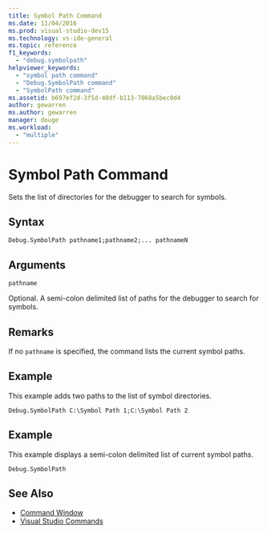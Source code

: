 ```yaml
---
title: Symbol Path Command
ms.date: 11/04/2016
ms.prod: visual-studio-dev15
ms.technology: vs-ide-general
ms.topic: reference
f1_keywords:
  - "debug.symbolpath"
helpviewer_keywords:
  - "symbol path command"
  - "Debug.SymbolPath command"
  - "SymbolPath command"
ms.assetid: b697ef2d-3f5d-40df-b113-7068a5bec0d4
author: gewarren
ms.author: gewarren
manager: douge
ms.workload:
  - "multiple"
---
```

# Symbol Path Command
Sets the list of directories for the debugger to search for symbols.

## Syntax

```
Debug.SymbolPath pathname1;pathname2;... pathnameN
```

## Arguments
 `pathname`

 Optional. A semi-colon delimited list of paths for the debugger to search for symbols.

## Remarks
 If no `pathname` is specified, the command lists the current symbol paths.

## Example
 This example adds two paths to the list of symbol directories.

```
Debug.SymbolPath C:\Symbol Path 1;C:\Symbol Path 2
```

## Example
 This example displays a semi-colon delimited list of current symbol paths.

```
Debug.SymbolPath
```

## See Also

- [Command Window](../../ide/reference/command-window.md)
- [Visual Studio Commands](../../ide/reference/visual-studio-commands.md)